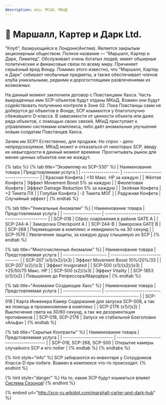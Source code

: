 ```yaml
---
description: aka. MC&D, МКиД
---
```


# 💼 Маршалл, Картер и Дарк Ltd.

"Клуб", базирующийся в Лондоне(Англия). Является закрытым акционерным обществом. Полное название — "Маршалл, Картер и Дарк, Лимитед". Обслуживает очень богатых людей, имеет обширные политические и финансовые связи по всему миру. Причиняет серьёзный вред Фонду. Помимо этого известно, что "Маршалл, Картер и Дарк" собирает необычные предметы, а также обеспечивает членов клуба уникальными, редкими и дорогостоящими развлечениями из возможных.

На данный момент заключили договор с Повстанцами Хаоса. Часть выкраденных ими SCP-объектов будут отданы МКиД. Взамен они будут содействовать получению контроля в Зоне 02. Пока Повстанцы сами не доберутся до объектов в Фонде, SCP изымаются у благополучно сбежавшего D-класса. В зависимости от ценности объекта или даже ряда объектов, с помощью своих связей, МКиД приступает к управлению системами комплекса, либо даёт аномальные улучшения новым солдатам Повстанцев Хаоса.

Зачем им SCP? Естественно, для продажи. Но спрос - дело непредсказуемое. МКиД может и отказаться от некоторых SCP, ввиду их невыгодности в данный момент времени. Просчитывать рынок для менее ценных объектов они не жаждут.

{% tabs %}
{% tab title="Экземпляр из SCP-330" %}
| Наименование товара | Предстовляемая услуга                |
| ------------------- | ------------------------------------ |
| Красная Конфета     | +10 Макс. HP за каждую               |
| Жёлтая Конфета      | Эффект Movement Boost 5% за каждую   |
| Фиолетовая Конфета  | Эффект Damage Reduction 5% за каждую |
| Зелёная Конфета     | +2 Тикета ПХ                         |
| Голубая Конфета     | -2 Тикета МОГ                        |
| Радужная Конфета    | Случайный эффект                     |
{% endtab %}

{% tab title="Уникальные Аномалии" %}
| Наименование товара | Предстовляемая услуга                             |
| ------------------- | ------------------------------------------------- |
| SCP-018             | Сброс снаряжения в районе GATE A                  |
| SCP-244-A           | Заморозка Checkpoint A                            |
| SCP-244-B           | Заморозка GATE B                                  |
| SCP-268             | Перемещение в комплекс и невидимость на 30 секунд |
| SCP-1576            | Увеличение защиты, за каждую душу слышимую из SCP |
{% endtab %}

{% tab title="Многочисленные Аномалии" %}
| Наименование товара    | Предстовляемая услуга            |
| ---------------------- | -------------------------------- |
| SCP-207 (x1)/(x2)/(x3) | Эффект Movement Boost 10%/20%/33 |
| SCP-207 (x2)/(x3)      | Эффект Invigorated               |
| SCP-500 (x1)/(x2)/(x3) | +25/50/75 Макс. HP               |
| SCP-500 (x2)/(x3)      | Эффект Vitality                  |
| SCP-1853 (x1)/(x2)     | Повышение до Репрессора/Мародёра |
{% endtab %}

{% tab title="Аномалии Создающие Хаос" %}
| Наименование товара | Предстовляемая услуга                                                                           |
| ------------------- | ----------------------------------------------------------------------------------------------- |
| SCP-018             | Карта Инженера Камер Содержания для запуска SCP-008, а так же помощь в проникновении в комплекс |
| SCP-2176 (x1)/(x2)  | Выключение света на 30/60 секунд, а так же дезориентация противников                            |
| SCP-018, SCP-2176   | Запуск не стабильной Боеголовки «Альфа»                                                         |
{% endtab %}

{% tab title="Скрытые Контракты" %}
| Наименование товара       | Предстовляемая услуга                      |
| ------------------------- | ------------------------------------------ |
| SCP-018, SCP-268, SCP-500 | Открытие камеры случайного SCP и его побег |
{% endtab %}
{% endtabs %}

{% hint style="info" %}
SCP забираются из инвентаря у Сотрудников Класса-D при побеге. Взамен в комплексе что-то происходит.
{% endhint %}

{% hint style="danger" %}
На то, какие SCP будут изыматься влияет [Система Сезонов](../seasons-system.md)!
{% endhint %}

{% embed url="http://scp-ru.wikidot.com/marshall-carter-and-dark-hub" %}
